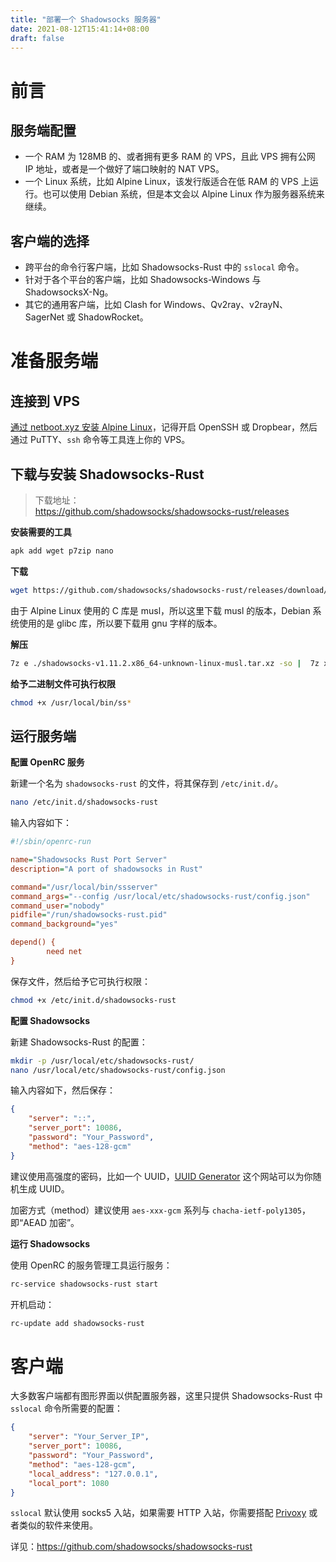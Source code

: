 ```yaml
---
title: "部署一个 Shadowsocks 服务器"
date: 2021-08-12T15:41:14+08:00
draft: false
---
```


# 前言

## 服务端配置

* 一个 RAM 为 128MB 的、或者拥有更多 RAM 的 VPS，且此 VPS 拥有公网 IP 地址，或者是一个做好了端口映射的 NAT VPS。  
* 一个 Linux 系统，比如 Alpine Linux，该发行版适合在低 RAM 的 VPS 上运行。也可以使用 Debian 系统，但是本文会以 Alpine Linux 作为服务器系统来继续。  

## 客户端的选择

* 跨平台的命令行客户端，比如 Shadowsocks-Rust 中的 `sslocal` 命令。
* 针对于各个平台的客户端，比如 Shadowsocks-Windows 与 ShadowsocksX-Ng。
* 其它的通用客户端，比如 Clash for Windows、Qv2ray、v2rayN、SagerNet 或 ShadowRocket。

# 准备服务端

## 连接到 VPS

[通过 netboot.xyz 安装 Alpine Linux](Use-Netboot-to-Install-Any-OS.md)，记得开启 OpenSSH 或 Dropbear，然后通过 PuTTY、`ssh` 命令等工具连上你的 VPS。

## 下载与安装 Shadowsocks-Rust

>下载地址：  
><https://github.com/shadowsocks/shadowsocks-rust/releases>

**安装需要的工具**

```bash
apk add wget p7zip nano
```

**下载**

```bash
wget https://github.com/shadowsocks/shadowsocks-rust/releases/download/v1.11.2/shadowsocks-v1.11.2.x86_64-unknown-linux-musl.tar.xz
```

由于 Alpine Linux 使用的 C 库是 musl，所以这里下载 musl 的版本，Debian 系统使用的是 glibc 库，所以要下载用 gnu 字样的版本。

**解压**

```bash
7z e ./shadowsocks-v1.11.2.x86_64-unknown-linux-musl.tar.xz -so |  7z x -si -ttar -o /usr/local/bin/
```

**给予二进制文件可执行权限**

```bash
chmod +x /usr/local/bin/ss*
```

## 运行服务端

**配置 OpenRC 服务**

新建一个名为 `shadowsocks-rust` 的文件，将其保存到 `/etc/init.d/`。

```bash
nano /etc/init.d/shadowsocks-rust
```

输入内容如下：

```ini
#!/sbin/openrc-run

name="Shadowsocks Rust Port Server"
description="A port of shadowsocks in Rust"

command="/usr/local/bin/ssserver"
command_args="--config /usr/local/etc/shadowsocks-rust/config.json"
command_user="nobody"
pidfile="/run/shadowsocks-rust.pid"
command_background="yes"

depend() {
        need net
}
```

保存文件，然后给予它可执行权限：

```bash
chmod +x /etc/init.d/shadowsocks-rust
```

**配置 Shadowsocks**

新建 Shadowsocks-Rust 的配置：

```bash
mkdir -p /usr/local/etc/shadowsocks-rust/
nano /usr/local/etc/shadowsocks-rust/config.json
```

输入内容如下，然后保存：

```json
{
    "server": "::",
    "server_port": 10086,
    "password": "Your_Password",
    "method": "aes-128-gcm"
}
```

建议使用高强度的密码，比如一个 UUID，[UUID Generator](https://www.uuidgenerator.net/) 这个网站可以为你随机生成 UUID。

加密方式（method）建议使用 `aes-xxx-gcm` 系列与 `chacha-ietf-poly1305`，即“AEAD 加密”。

**运行 Shadowsocks**

使用 OpenRC 的服务管理工具运行服务：

```bash
rc-service shadowsocks-rust start
```

开机启动：

```bash
rc-update add shadowsocks-rust
```

# 客户端

大多数客户端都有图形界面以供配置服务器，这里只提供 Shadowsocks-Rust 中 `sslocal` 命令所需要的配置：

```json
{
    "server": "Your_Server_IP",
    "server_port": 10086,
    "password": "Your_Password",
    "method": "aes-128-gcm",
    "local_address": "127.0.0.1",
    "local_port": 1080
}
```

`sslocal` 默认使用 socks5 入站，如果需要 HTTP 入站，你需要搭配 [Privoxy](https://www.privoxy.org/) 或者类似的软件来使用。

详见：<https://github.com/shadowsocks/shadowsocks-rust>